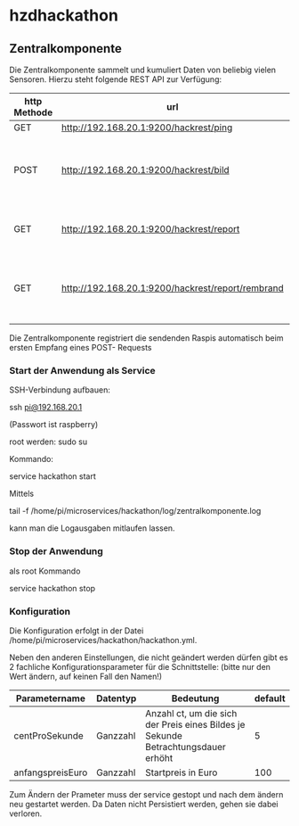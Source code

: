 # hzdhackathon

## Zentralkomponente

Die Zentralkomponente sammelt und kumuliert Daten von beliebig vielen Sensoren. Hierzu steht folgende REST API zur Verfügung:

| http Methode | url | body | response | Zweck |
| ------ | ------ | ------- | -------- | ------ |
| GET | http://192.168.20.1:9200/hackrest/ping | - | text.plain | teste Verfügbarkeit
| POST | http://192.168.20.1:9200/hackrest/bild | {"id":"bildname","dauer": 25 } (wobei id (string) die ID des Sensor-Raspis ist und dauer (int) die Betrachtungsdauer in Sekunden) | text.plain (aktueller Preis) | sende Daten an die Zentralkomponente
| GET | http://192.168.20.1:9200/hackrest/report | - | text.html (Preisliste aller Bilder als html) | frage alle Preise ab
| GET | http://192.168.20.1:9200/hackrest/report/rembrand | - | text.plain (aktueller Preis des Bildes mit der id "rembrand" | frage einen einzelnen Bildpreis ab

Die Zentralkomponente registriert die sendenden Raspis automatisch beim ersten Empfang eines POST- Requests

### Start der Anwendung als Service

SSH-Verbindung aufbauen:

ssh pi@192.168.20.1 

(Passwort ist raspberry)

root werden:
sudo su

Kommando:

service hackathon start

Mittels 

tail -f /home/pi/microservices/hackathon/log/zentralkomponente.log

kann man die Logausgaben mitlaufen lassen.

### Stop der Anwendung

als root Kommando

service hackathon stop

### Konfiguration

Die Konfiguration erfolgt in der Datei 
/home/pi/microservices/hackathon/hackathon.yml.

Neben den anderen Einstellungen, die nicht geändert werden dürfen gibt es 2 fachliche Konfigurationsparameter für die Schnittstelle:
(bitte nur den Wert ändern, auf keinen Fall den Namen!)

| Parametername | Datentyp | Bedeutung | default |
| ------ | ------ | ------ | ------ |
| centProSekunde | Ganzzahl | Anzahl ct, um die sich der Preis eines Bildes je Sekunde Betrachtungsdauer erhöht | 5
| anfangspreisEuro | Ganzzahl | Startpreis in Euro | 100

Zum Ändern der Prameter muss der service gestopt und nach dem ändern neu gestartet werden. Da Daten nicht Persistiert werden, gehen sie dabei verloren.
